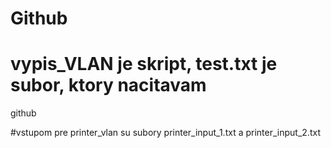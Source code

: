 # Github
# vypis_VLAN je skript, test.txt je subor, ktory nacitavam
github


#vstupom pre printer_vlan su subory printer_input_1.txt a printer_input_2.txt
